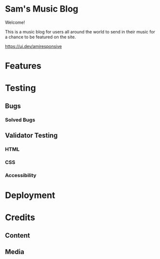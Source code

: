 # Sam's Music Blog

Welcome!

This is a music blog for users all around the world to send in their music for a chance to be featured on the site.

https://ui.dev/amiresponsive

# Features

# Testing

## Bugs
### Solved Bugs

## Validator Testing
### HTML
### CSS
### Accessibility

# Deployment

# Credits
## Content
## Media